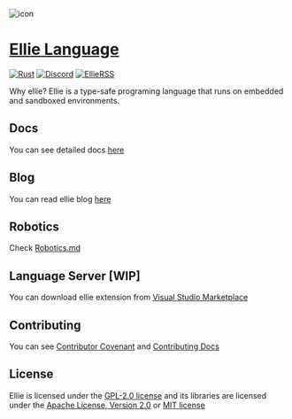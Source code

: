 ![icon](https://www.ellie-lang.org/brand/TextIcon/EllieTextIcon@0,33x.png)
# [Ellie Language](https://www.ellie-lang.org)
[![Rust](https://github.com/behemehal/Ellie-Language/actions/workflows/rust.yml/badge.svg)](https://github.com/behemehal/Ellie-Language/actions/workflows/rust.yml) [![Discord](https://badgen.net/badge/icon/discord?icon=discord&label)](https://discord.gg/CpxCzQ9y8S) [![EllieRSS](https://img.shields.io/static/v1?label=EllieRSS&message=RSS%20Feed&color=orange&logo=rss)](https://www.ellie-lang.org/rss)

Why ellie? Ellie is a type-safe programing language that runs on embedded and sandboxed environments. 

## Docs
You can see detailed docs [here](https://docs.ellie-lang.org)

## Blog
You can read ellie blog [here](https://www.ellie-lang.org/blog)

## Robotics
Check [Robotics.md](./Robotics.md)

## Language Server [WIP]
You can download ellie extension from [Visual Studio Marketplace](https://marketplace.visualstudio.com/items?itemName=behemehal.ellie-lang)

## Contributing
You can see [Contributor Covenant](https://www.contributor-covenant.org/version/2/1/code_of_conduct.html) and [Contributing Docs](./contributing.md)

## License
Ellie is licensed under the [GPL-2.0 license](./LICENSE) and its libraries are licensed under the [Apache License, Version 2.0](http://apache.org/licenses/LICENSE-2.0) or [MIT license](https://opensource.org/licenses/MIT) 